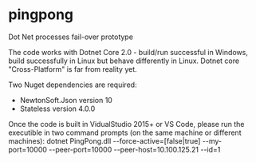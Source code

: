 # pingpong
Dot Net processes fail-over prototype

The code works with Dotnet Core 2.0 - build/run successful in Windows, build successfully in Linux but behave differently in Linux. Dotnet core "Cross-Platform" is far from reality yet.

Two Nuget dependencies are required:
- NewtonSoft.Json version 10
- Stateless version 4.0.0

Once the code is built in VidualStudio 2015+ or VS Code, please run the executible in two command prompts (on the same machine or different machines):
dotnet PingPong.dll --force-active=[false|true] --my-port=10000 --peer-port=10000 --peer-host=10.100.125.21 --id=1
